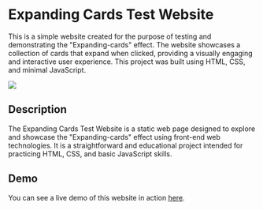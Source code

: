 # Expanding Cards Test Website

This is a simple website created for the purpose of testing and demonstrating the "Expanding-cards" effect. The website showcases a collection of cards that expand when clicked, providing a visually engaging and interactive user experience. This project was built using HTML, CSS, and minimal JavaScript.

![](https://github.com/kinishii1/Expanding-cards/blob/main/expanding-cards.gif)

## Description

The Expanding Cards Test Website is a static web page designed to explore and showcase the "Expanding-cards" effect using front-end web technologies. It is a straightforward and educational project intended for practicing HTML, CSS, and basic JavaScript skills.

## Demo

You can see a live demo of this website in action [here](https://kinishii1.github.io/Expanding-cards/).

